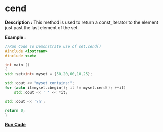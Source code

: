 # cend

**Description :**
    This method is used to return a const_iterator to the element just past the last element of the set.

**Example :**
```cpp
//Run Code To Demonstrate use of set.cend()
#include <iostream>
#include <set>

int main ()
{
std::set<int> myset = {50,20,60,10,25};

std::cout << "myset contains:";
for (auto it=myset.cbegin(); it != myset.cend(); ++it)
    std::cout << ' ' << *it;

std::cout << '\n';

return 0;
}

```

**[Run Code](https://rextester.com/BZL21829)**